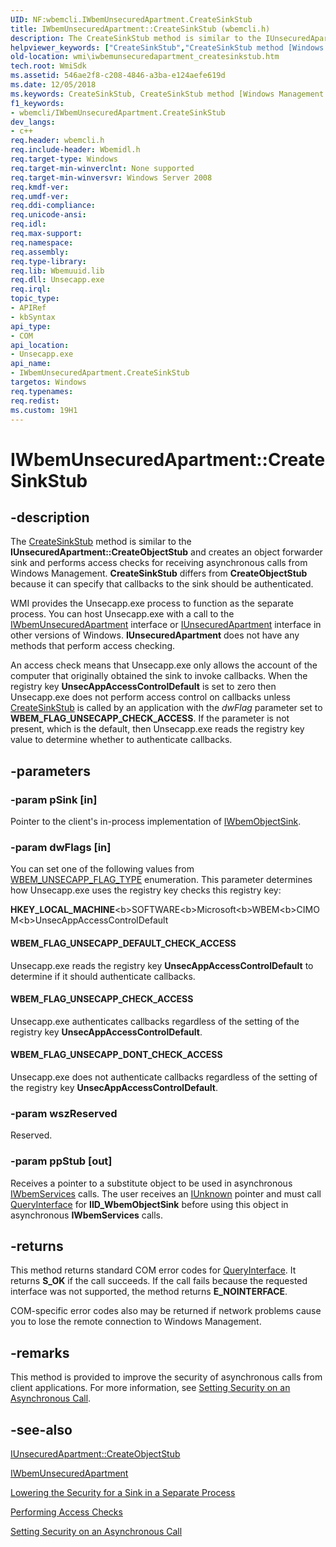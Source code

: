 ```yaml
---
UID: NF:wbemcli.IWbemUnsecuredApartment.CreateSinkStub
title: IWbemUnsecuredApartment::CreateSinkStub (wbemcli.h)
description: The CreateSinkStub method is similar to the IUnsecuredApartment::CreateObjectStub and creates an object forwarder sink and performs access checks for receiving asynchronous calls from Windows Management.helpviewer_keywords: ["CreateSinkStub","CreateSinkStub method [Windows Management Instrumentation]","CreateSinkStub method [Windows Management Instrumentation]","IWbemUnsecuredApartment interface","IWbemUnsecuredApartment interface [Windows Management Instrumentation]","CreateSinkStub method","IWbemUnsecuredApartment.CreateSinkStub","IWbemUnsecuredApartment::CreateSinkStub","WBEM_FLAG_UNSECAPP_CHECK_ACCESS","WBEM_FLAG_UNSECAPP_DEFAULT_CHECK_ACCESS","WBEM_FLAG_UNSECAPP_DONT_CHECK_ACCESS","wbemcli/IWbemUnsecuredApartment::CreateSinkStub","wmi.iwbemunsecuredapartment_createsinkstub"]
old-location: wmi\iwbemunsecuredapartment_createsinkstub.htm
tech.root: WmiSdk
ms.assetid: 546ae2f8-c208-4846-a3ba-e124aefe619d
ms.date: 12/05/2018
ms.keywords: CreateSinkStub, CreateSinkStub method [Windows Management Instrumentation], CreateSinkStub method [Windows Management Instrumentation],IWbemUnsecuredApartment interface, IWbemUnsecuredApartment interface [Windows Management Instrumentation],CreateSinkStub method, IWbemUnsecuredApartment.CreateSinkStub, IWbemUnsecuredApartment::CreateSinkStub, WBEM_FLAG_UNSECAPP_CHECK_ACCESS, WBEM_FLAG_UNSECAPP_DEFAULT_CHECK_ACCESS, WBEM_FLAG_UNSECAPP_DONT_CHECK_ACCESS, wbemcli/IWbemUnsecuredApartment::CreateSinkStub, wmi.iwbemunsecuredapartment_createsinkstub
f1_keywords:
- wbemcli/IWbemUnsecuredApartment.CreateSinkStub
dev_langs:
- c++
req.header: wbemcli.h
req.include-header: Wbemidl.h
req.target-type: Windows
req.target-min-winverclnt: None supported
req.target-min-winversvr: Windows Server 2008
req.kmdf-ver: 
req.umdf-ver: 
req.ddi-compliance: 
req.unicode-ansi: 
req.idl: 
req.max-support: 
req.namespace: 
req.assembly: 
req.type-library: 
req.lib: Wbemuuid.lib
req.dll: Unsecapp.exe
req.irql: 
topic_type:
- APIRef
- kbSyntax
api_type:
- COM
api_location:
- Unsecapp.exe
api_name:
- IWbemUnsecuredApartment.CreateSinkStub
targetos: Windows
req.typenames: 
req.redist: 
ms.custom: 19H1
---
```


# IWbemUnsecuredApartment::CreateSinkStub


## -description


The <a href="https://docs.microsoft.com/windows/desktop/api/wbemcli/nf-wbemcli-iunsecuredapartment-createobjectstub">CreateSinkStub</a> method is 
    similar to the 
    <b>IUnsecuredApartment::CreateObjectStub</b> 
    and creates an object forwarder sink and performs access checks for receiving asynchronous calls from Windows 
    Management. <b>CreateSinkStub</b> differs from 
    <b>CreateObjectStub</b> because it can 
    specify that callbacks to the sink should be authenticated.

WMI provides the Unsecapp.exe process to function as the separate process. You can host 
    Unsecapp.exe with a call to the 
    <a href="https://docs.microsoft.com/windows/desktop/api/wbemcli/nn-wbemcli-iwbemunsecuredapartment">IWbemUnsecuredApartment</a> interface or 
    <a href="https://docs.microsoft.com/windows/desktop/api/wbemcli/nn-wbemcli-iunsecuredapartment">IUnsecuredApartment</a> interface in other versions of 
    Windows. <b>IUnsecuredApartment</b> does not have any methods 
    that perform  access checking.

An access check means that Unsecapp.exe only allows the  account of the computer that 
    originally obtained the sink to invoke callbacks. When the registry key 
    <b>UnsecAppAccessControlDefault</b> is set to zero then Unsecapp.exe 
    does not perform access control on callbacks unless 
    <a href="https://docs.microsoft.com/windows/desktop/api/wbemcli/nf-wbemcli-iunsecuredapartment-createobjectstub">CreateSinkStub</a> is called by an 
    application with the <i>dwFlag</i> parameter set to 
    <b>WBEM_FLAG_UNSECAPP_CHECK_ACCESS</b>. If the parameter is not present, which is the default, 
    then Unsecapp.exe reads the registry key value to determine whether to authenticate 
    callbacks.


## -parameters




### -param pSink [in]

Pointer to the client's in-process implementation of 
      <a href="https://docs.microsoft.com/windows/desktop/WmiSdk/iwbemobjectsink">IWbemObjectSink</a>.


### -param dwFlags [in]

You can set one of the following values from 
       <a href="https://docs.microsoft.com/windows/win32/api/wbemcli/ne-wbemcli-wbem_unsecapp_flag_type">WBEM_UNSECAPP_FLAG_TYPE</a> enumeration. This 
       parameter determines how Unsecapp.exe uses the registry key checks this registry key:


<b>HKEY_LOCAL_MACHINE</b>\<b>SOFTWARE</b>\<b>Microsoft</b>\<b>WBEM</b>\<b>CIMOM</b>\<b>UnsecAppAccessControlDefault</b>





#### WBEM_FLAG_UNSECAPP_DEFAULT_CHECK_ACCESS

Unsecapp.exe reads the registry key 
        <b>UnsecAppAccessControlDefault</b> to determine if it should authenticate 
        callbacks.



#### WBEM_FLAG_UNSECAPP_CHECK_ACCESS

Unsecapp.exe authenticates callbacks regardless of the setting of the registry key 
        <b>UnsecAppAccessControlDefault</b>.



#### WBEM_FLAG_UNSECAPP_DONT_CHECK_ACCESS

Unsecapp.exe does not authenticate callbacks regardless of the setting of the 
        registry key <b>UnsecAppAccessControlDefault</b>.


### -param wszReserved

Reserved.


### -param ppStub [out]

Receives a pointer to a substitute object to be used in asynchronous 
      <a href="https://docs.microsoft.com/windows/desktop/api/wbemcli/nn-wbemcli-iwbemservices">IWbemServices</a> calls. The user receives an 
      <a href="https://docs.microsoft.com/windows/desktop/api/unknwn/nn-unknwn-iunknown">IUnknown</a> pointer and must call 
      <a href="https://docs.microsoft.com/windows/desktop/api/unknwn/nf-unknwn-iunknown-queryinterface(q)">QueryInterface</a> for 
      <b>IID_WbemObjectSink</b> before using this object in asynchronous 
      <b>IWbemServices</b> calls.


## -returns



This method returns standard COM error codes for 
       <a href="https://docs.microsoft.com/windows/desktop/api/unknwn/nf-unknwn-iunknown-queryinterface(q)">QueryInterface</a>. It returns 
       <b>S_OK</b> if the call succeeds. If the call fails because the requested interface was not 
       supported, the method returns <b>E_NOINTERFACE</b>.

COM-specific error codes also may be returned if network problems cause you to lose the remote connection to 
       Windows Management.




## -remarks



This method is provided to improve the security of asynchronous calls 
    from client applications. For more information, see 
    <a href="https://docs.microsoft.com/windows/desktop/WmiSdk/setting-security-on-an-asynchronous-call">Setting Security on an Asynchronous Call</a>.




## -see-also




<a href="https://docs.microsoft.com/windows/desktop/api/wbemcli/nf-wbemcli-iunsecuredapartment-createobjectstub">IUnsecuredApartment::CreateObjectStub</a>



<a href="https://docs.microsoft.com/windows/desktop/api/wbemcli/nn-wbemcli-iwbemunsecuredapartment">IWbemUnsecuredApartment</a>



<a href="https://docs.microsoft.com/windows/desktop/WmiSdk/lowering-the-security-for-a-sink-in-a-separate-process">Lowering the Security for a Sink in a Separate Process</a>



<a href="https://docs.microsoft.com/windows/desktop/WmiSdk/performing-access-checks">Performing Access Checks</a>



<a href="https://docs.microsoft.com/windows/desktop/WmiSdk/setting-security-on-an-asynchronous-call">Setting Security on an Asynchronous Call</a>
 

 

